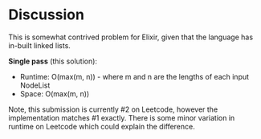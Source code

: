 # Discussion

This is somewhat contrived problem for Elixir, given that the language has in-built linked lists.

**Single pass** (this solution):
- Runtime: O(max(m, n)) - where m and n are the lengths of each input NodeList 
- Space: O(max(m, n))

Note, this submission is currently #2 on Leetcode, however the implementation matches #1 exactly. There is some minor variation in runtime on Leetcode which could explain the difference. 